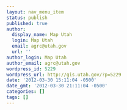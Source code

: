```yaml
---
layout: nav_menu_item
status: publish
published: true
author:
  display_name: Map Utah
  login: Map Utah
  email: agrc@utah.gov
  url: ''
author_login: Map Utah
author_email: agrc@utah.gov
wordpress_id: 5229
wordpress_url: http://gis.utah.gov/?p=5229
date: '2012-03-30 15:11:04 -0500'
date_gmt: '2012-03-30 21:11:04 -0500'
categories: []
tags: []
---
```


